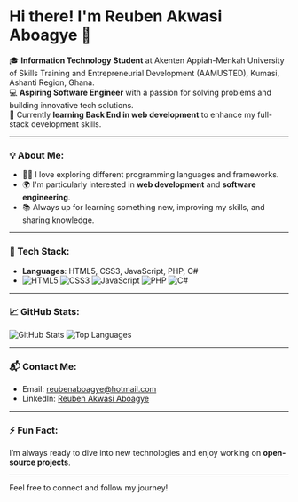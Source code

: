 # Hi there! I'm **Reuben Akwasi Aboagye** 👋
    
🎓 **Information Technology Student** at Akenten Appiah-Menkah University of Skills Training and Entrepreneurial Development (AAMUSTED), Kumasi, Ashanti Region, Ghana.  
💻 **Aspiring Software Engineer** with a passion for solving problems and building innovative tech solutions.  
🌱 Currently **learning Back End in web development** to enhance my full-stack development skills.  

---

### 💡 About Me:
- 👨‍💻 I love exploring different programming languages and frameworks.
- 🌍 I'm particularly interested in **web development** and **software engineering**.
- 📚 Always up for learning something new, improving my skills, and sharing knowledge.

---

### 🔧 Tech Stack:
- **Languages**: HTML5, CSS3, JavaScript, PHP, C#
- ![HTML5](https://img.shields.io/badge/-HTML5-E34F26?style=flat-square&logo=html5&logoColor=white) 
![CSS3](https://img.shields.io/badge/-CSS3-1572B6?style=flat-square&logo=css3) 
![JavaScript](https://img.shields.io/badge/-JavaScript-F7DF1E?style=flat-square&logo=javascript&logoColor=black) 
![PHP](https://img.shields.io/badge/-PHP-777BB4?style=flat-square&logo=php&logoColor=white)
![C#](https://img.shields.io/badge/-C%23-239120?style=flat-square&logo=c-sharp&logoColor=white)

---

### 📈 GitHub Stats:
![GitHub Stats](https://github-readme-stats.vercel.app/api?username=reubenaboagye&show_icons=true&theme=radical)
![Top Languages](https://github-readme-stats.vercel.app/api/top-langs/?username=reubenaboagye&layout=compact&theme=radical)

---

### 📬 Contact Me:
- Email: [reubenaboagye@hotmail.com](mailto:reubenaboagye@hotmail.com)
- LinkedIn: [Reuben Akwasi Aboagye](https://www.linkedin.com/in/reubenaboagye)

---

### ⚡ Fun Fact:
I’m always ready to dive into new technologies and enjoy working on **open-source projects**.

---

Feel free to connect and follow my journey!

<!---
ReubenAboagye/ReubenAboagye is a ✨ special ✨ repository because its `README.md` (this file) appears on your GitHub profile.
You can click the Preview link to take a look at your changes.
--->

